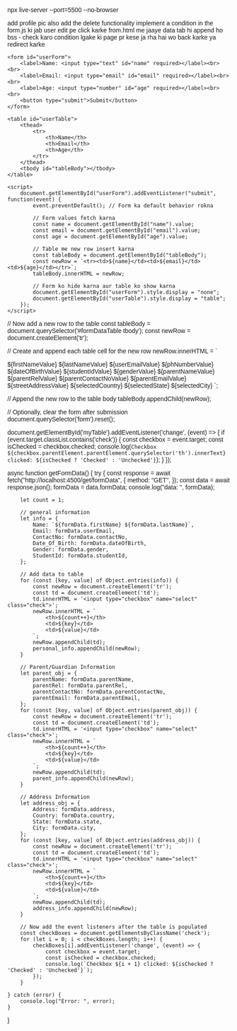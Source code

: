 npx live-server --port=5500 --no-browser

add profile pic
also add the delete functionality
implement a condition in the form.js ki jab user edit pe click karke from.html me jaaye data tab hi append ho bss - check karo condition lgake ki page pr kese ja rha hai wo back karke ya redirect karke

<!DOCTYPE html>
<html lang="en">
<head>
    <meta charset="UTF-8">
    <meta name="viewport" content="width=device-width, initial-scale=1.0">
    <title>Form to Table</title>
    <style>
        body {
            font-family: Arial, sans-serif;
        }
        #userTable {
            width: 100%;
            border-collapse: collapse;
            display: none;
        }
        #userTable th, #userTable td {
            border: 1px solid black;
            padding: 8px;
            text-align: left;
        }
        #userTable th {
            background-color: #f2f2f2;
        }
    </style>
</head>
<body>

    <form id="userForm">
        <label>Name: <input type="text" id="name" required></label><br><br>
        <label>Email: <input type="email" id="email" required></label><br><br>
        <label>Age: <input type="number" id="age" required></label><br><br>
        <button type="submit">Submit</button>
    </form>

    <table id="userTable">
        <thead>
            <tr>
                <th>Name</th>
                <th>Email</th>
                <th>Age</th>
            </tr>
        </thead>
        <tbody id="tableBody"></tbody>
    </table>

    <script>
        document.getElementById("userForm").addEventListener("submit", function(event) {
            event.preventDefault(); // Form ka default behavior rokna

            // Form values fetch karna
            const name = document.getElementById("name").value;
            const email = document.getElementById("email").value;
            const age = document.getElementById("age").value;

            // Table me new row insert karna
            const tableBody = document.getElementById("tableBody");
            const newRow = `<tr><td>${name}</td><td>${email}</td><td>${age}</td></tr>`;
            tableBody.innerHTML = newRow;

            // Form ko hide karna aur table ko show karna
            document.getElementById("userForm").style.display = "none";
            document.getElementById("userTable").style.display = "table";
        });
    </script>
</body>
</html>


// Now add a new row to the table
const tableBody = document.querySelector('#formDataTable tbody');
const newRow = document.createElement('tr');

// Create and append each table cell for the new row
newRow.innerHTML = `
  <td>${firstNameValue}</td>
  <td>${lastNameValue}</td>
  <td>${userEmailValue}</td>
  <td>${phNumberValue}</td>
  <td>${dateOfBirthValue}</td>
  <td>${studentIdValue}</td>
  <td>${genderValue}</td>
  <td>${parentNameValue}</td>
  <td>${parentRelValue}</td>
  <td>${parentContactNoValue}</td>
  <td>${parentEmailValue}</td>
  <td>${streetAddressValue}</td>
  <td>${selectedCountry}</td>
  <td>${selectedState}</td>
  <td>${selectedCity}</td>
`;

// Append the new row to the table body
tableBody.appendChild(newRow);

// Optionally, clear the form after submission
document.querySelector('form').reset();


document.getElementById('myTable').addEventListener('change', (event) => {
    if (event.target.classList.contains('check')) {
        const checkbox = event.target;
        const isChecked = checkbox.checked;
        console.log(`Checkbox ${checkbox.parentElement.parentElement.querySelector('th').innerText} clicked: ${isChecked ? 'Checked' : 'Unchecked'}`);
    }
});



async function getFormData() {
    try {
        const response = await fetch("http://localhost:4500/get/formData", {
            method: "GET",
        });
        const data = await response.json();
        formData = data.formData;
        console.log("data: ", formData);

        let count = 1;

        // general information
        let info = {
            Name: `${formData.firstName} ${formData.lastName}`,
            Email: formData.userEmail,
            ContactNo: formData.contactNo,
            Date_Of_Birth: formData.dateOfBirth,
            Gender: formData.gender,
            StudentId: formData.studentId,
        };

        // Add data to table
        for (const [key, value] of Object.entries(info)) {
            const newRow = document.createElement('tr');
            const td = document.createElement('td');
            td.innerHTML = '<input type="checkbox" name="select" class="check">';
            newRow.innerHTML = `
                <th>${count++}</th>
                <td>${key}</td>
                <td>${value}</td>
            `;
            newRow.appendChild(td);
            personal_info.appendChild(newRow);
        }

        // Parent/Guardian Information
        let parent_obj = {
            parentName: formData.parentName,
            parentRel: formData.parentRel,
            parentContactNo: formData.parentContactNo,
            parentEmail: formData.parentEmail,
        };
        for (const [key, value] of Object.entries(parent_obj)) {
            const newRow = document.createElement('tr');
            const td = document.createElement('td');
            td.innerHTML = '<input type="checkbox" name="select" class="check">';
            newRow.innerHTML = `
                <th>${count++}</th>
                <td>${key}</td>
                <td>${value}</td>
            `;
            newRow.appendChild(td);
            parent_info.appendChild(newRow);
        }

        // Address Information
        let address_obj = {
            Address: formData.address,
            Country: formData.country,
            State: formData.state,
            City: formData.city,
        };
        for (const [key, value] of Object.entries(address_obj)) {
            const newRow = document.createElement('tr');
            const td = document.createElement('td');
            td.innerHTML = '<input type="checkbox" name="select" class="check">';
            newRow.innerHTML = `
                <th>${count++}</th>
                <td>${key}</td>
                <td>${value}</td>
            `;
            newRow.appendChild(td);
            address_info.appendChild(newRow);
        }

        // Now add the event listeners after the table is populated
        const checkBoxes = document.getElementsByClassName('check');
        for (let i = 0; i < checkBoxes.length; i++) {
            checkBoxes[i].addEventListener('change', (event) => {
                const checkbox = event.target;
                const isChecked = checkbox.checked;
                console.log(`Checkbox ${i + 1} clicked: ${isChecked ? 'Checked' : 'Unchecked'}`);
            });
        }

    } catch (error) {
        console.log("Error: ", error);
    }
}
